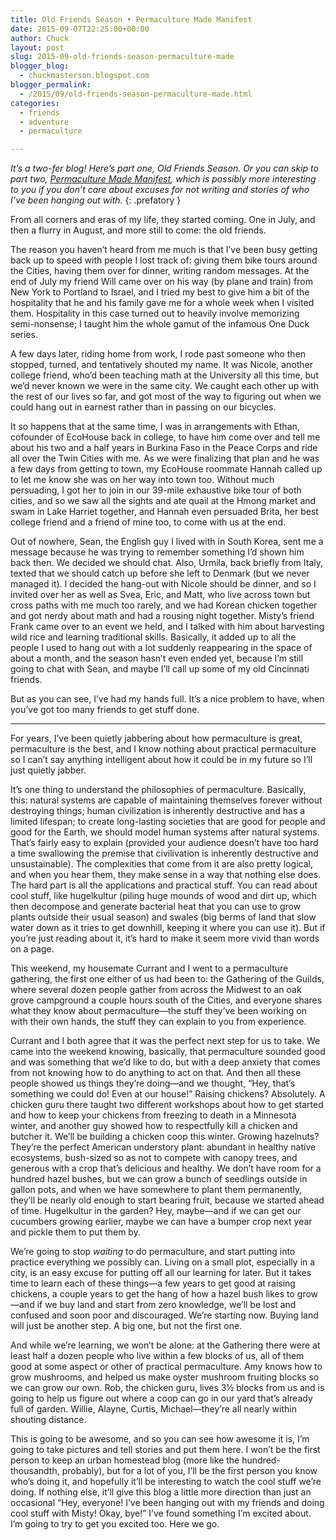 ```yaml
---
title: Old Friends Season • Permaculture Made Manifest
date: 2015-09-07T22:25:00+00:00
author: Chuck
layout: post
slug: 2015-09-old-friends-season-permaculture-made
blogger_blog:
  - chuckmasterson.blogspot.com
blogger_permalink:
  - /2015/09/old-friends-season-permaculture-made.html
categories:
  - friends
  - adventure
  - permaculture

---
```


*It’s a two-fer blog! Here’s part one, Old Friends Season. Or you can skip to
part two, [Permaculture Made Manifest](#pmm), which is possibly more
interesting to you if you don’t care about excuses for not writing and stories
of who I’ve been hanging out with.* 
{: .prefatory }

From all corners and eras of my life, they started coming. One in July, and
then a flurry in August, and more still to come: the old friends.

The reason you haven’t heard from me much is that I’ve been busy getting back
up to speed with people I lost track of: giving them bike tours around the
Cities, having them over for dinner, writing random messages. At the end of
July my friend Will came over on his way (by plane and train) from New York to
Portland to Israel, and I tried my best to give him a bit of the hospitality
that he and his family gave me for a whole week when I visited them.
Hospitality in this case turned out to heavily involve memorizing
semi-nonsense; I taught him the whole gamut of the infamous One Duck series.

A few days later, riding home from work, I rode past someone who
then stopped, turned, and tentatively shouted my name. It was Nicole, another
college friend, who’d been teaching math at the University all this time, but
we’d never known we were in the same city. We caught each other up with the
rest of our lives so far, and got most of the way to figuring out when we could
hang out in earnest rather than in passing on our bicycles.

It so happens that at the same time, I was in arrangements with Ethan,
cofounder of EcoHouse back in college, to have him come over and tell me about
his two and a half years in Burkina Faso in the Peace Corps and ride all over
the Twin Cities with me. As we were finalizing that plan and he was a few days
from getting to town, my EcoHouse roommate Hannah called up to let me know she
was on her way into town too. Without much persuading, I got her to join in our
39-mile exhaustive bike tour of both cities, and so we saw all the sights and
ate quail at the Hmong market and swam in Lake Harriet together, and Hannah
even persuaded Brita, her best college friend and a friend of mine too, to come
with us at the end.

Out of nowhere, Sean, the English guy I
lived with in South Korea, sent me a message because he was trying to remember
something I’d shown him back then. We decided we should chat. Also, Urmila,
back briefly from Italy, texted that we should catch up before she left to
Denmark (but we never managed it). I decided the hang-out with Nicole should be
dinner, and so I invited over her as well as Svea, Eric, and Matt, who live
across town but cross paths with me much too rarely, and we had Korean chicken
together and got nerdy about math and had a rousing night together. Misty’s
friend Frank came over to an event we held, and I talked with him about
harvesting wild rice and learning traditional skills. Basically, it added up to
all the people I used to hang out with a lot suddenly reappearing in the space
of about a month, and the season hasn’t even ended yet, because I’m still going
to chat with Sean, and maybe I’ll call up some of my old Cincinnati friends.

But as you can see, I’ve had my hands full. It’s a nice problem
to have, when you’ve got too many friends to get stuff done. 

<hr id="pmm" /> 

For years, I’ve been quietly jabbering about how permaculture
is great, permaculture is the best, and I know nothing about practical
permaculture so I can’t say anything intelligent about how it could be in my
future so I’ll just quietly jabber.


It’s one thing to understand the philosophies of permaculture. Basically, this:
natural systems are capable of maintaining themselves forever without
destroying things; human civilization is inherently destructive and has a
limited lifespan; to create long-lasting societies that are good for people and
good for the Earth, we should model human systems after natural systems. That’s
fairly easy to explain (provided your audience doesn’t have too hard a time
swallowing the premise that civilivation is inherently destructive and
unsustainable). The complexities that come from it are also pretty logical, and
when you hear them, they make sense in a way that nothing else does. The hard
part is all the applications and practical stuff. You can read about cool
stuff, like hugelkultur (piling huge mounds of wood and dirt up, which then
decompose and generate bacterial heat that you can use to grow plants outside
their usual season) and swales (big berms of land that slow water down as it
tries to get downhill, keeping it where you can use it). But if you’re just
reading about it, it’s hard to make it seem more vivid than words on a page.

This weekend, my housemate Currant and I went to a permaculture
gathering, the first one either of us had been to: the Gathering of the Guilds,
where several dozen people gather from across the Midwest to an oak grove
campground a couple hours south of the Cities, and everyone shares what they
know about permaculture—the stuff they’ve been working on with their own hands,
the stuff they can explain to you from experience.

Currant
and I both agree that it was the perfect next step for us to take. We came into
the weekend knowing, basically, that permaculture sounded good and was
something that we’d like to do, but with a deep anxiety that comes from not
knowing how to do anything to act on that. And then all these people showed us
things they’re doing—and we thought, “Hey, that’s something we could do! Even
at our house!” Raising chickens? Absolutely. A chicken guru there taught two
different workshops about how to get started and how to keep your chickens from
freezing to death in a Minnesota winter, and another guy showed how to
respectfully kill a chicken and butcher it. We’ll be building a chicken coop
this winter. Growing hazelnuts? They’re the perfect American understory plant:
abundant in healthy native ecosystems, bush-sized so as not to compete with
canopy trees, and generous with a crop that’s delicious and healthy. We don’t
have room for a hundred hazel bushes, but we can grow a bunch of seedlings
outside in gallon pots, and when we have somewhere to plant them permanently,
they’ll be nearly old enough to start bearing fruit, because we started ahead
of time. Hugelkultur in the garden? Hey, maybe—and if we can get our cucumbers
growing earlier, maybe we can have a bumper crop next year and pickle them to
put them by.

We’re going to stop *waiting* to do
permaculture, and start putting into practice everything we possibly can.
Living on a small plot, especially in a city, is an easy excuse for putting off
all our learning for later. But it takes time to learn each of these things—a
few years to get good at raising chickens, a couple years to get the hang of
how a hazel bush likes to grow—and if we buy land and start from zero
knowledge, we’ll be lost and confused and soon poor and discouraged. We’re
starting now. Buying land will just be another step. A big one, but not the
first one.

And while we’re learning, we won’t be alone: at
the Gathering there were at least half a dozen people who live within a few
blocks of us, all of them good at some aspect or other of practical
permaculture. Amy knows how to grow mushrooms, and helped us make oyster
mushroom fruiting blocks so we can grow our own. Rob, the chicken guru, lives
3½ blocks from us and is going to help us figure out where a coop can go in our
yard that’s already full of garden. Willie, Alayne, Curtis, Michael—they’re all
nearly within shouting distance.

This is going to be awesome,
and so you can see how awesome it is, I’m going to take pictures and tell
stories and put them here. I won’t be the first person to keep an urban
homestead blog (more like the hundred-thousandth, probably), but for a lot of
you, I’ll be the first person you know who’s doing it, and hopefully it’ll be
interesting to watch the cool stuff we’re doing. If nothing else, it’ll give
this blog a little more direction than just an occasional “Hey, everyone! I’ve
been hanging out with my friends and doing cool stuff with Misty! Okay, bye!”
I’ve found something I’m excited about. I’m going to try to get you excited
too. Here we go. 

